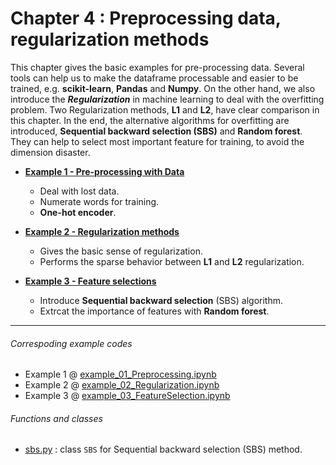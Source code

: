 # Chapter 4 : Preprocessing data, regularization methods
This chapter gives the basic examples for pre-processing data. Several tools can help us to make the dataframe processable and easier to be trained, e.g. **scikit-learn**, **Pandas** and **Numpy**. On the other hand, we also introduce the ***Regularization*** in machine learning to deal with the overfitting problem. Two Regularization methods, **L1** and **L2**, have clear comparison in this chapter. In the end, the alternative algorithms for overfitting are introduced, **Sequential backward selection (SBS)** and **Random forest**. They can help to select most important feature for training, to avoid the dimension disaster.

- [**Example 1 - Pre-processing with Data**](example_01_Preprocessing.ipynb)
   - Deal with lost data.
   - Numerate words for training.
   - **One-hot encoder**.
- [**Example 2 - Regularization methods**](example_02_Regularization.ipynb)
   - Gives the basic sense of regularization.
   - Performs the sparse behavior between **L1** and **L2** regularization.

- [**Example 3 - Feature selections**](example_03_FeatureSelection.ipynb)
   - Introduce **Sequential backward selection** (SBS) algorithm.
   - Extrcat the importance of features with **Random forest**.

---
###### Correspoding example codes
* Example 1 @ [example_01_Preprocessing.ipynb](example_01_Preprocessing.ipynb)
* Example 2 @ [example_02_Regularization.ipynb](example_02_Regularization.ipynb)
* Example 3 @ [example_03_FeatureSelection.ipynb](example_03_FeatureSelection.ipynb)

###### Functions and classes
* [sbs.py](sbs.py) : class `SBS` for Sequential backward selection (SBS) method.
